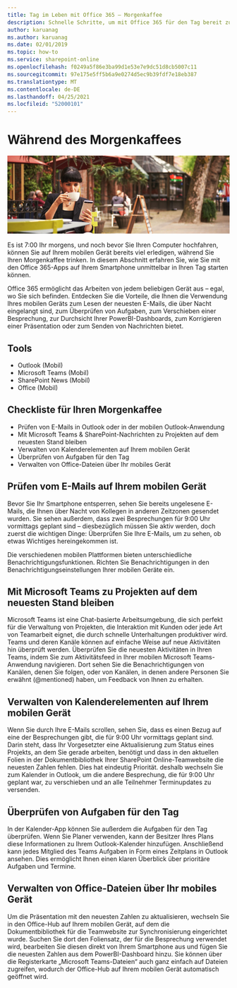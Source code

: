 ```yaml
---
title: Tag im Leben mit Office 365 – Morgenkaffee
description: Schnelle Schritte, um mit Office 365 für den Tag bereit zu sein
author: karuanag
ms.author: karuanag
ms.date: 02/01/2019
ms.topic: how-to
ms.service: sharepoint-online
ms.openlocfilehash: f0249a5f86e3ba99d1e53e7e9dc51d8cb5007c11
ms.sourcegitcommit: 97e175e5ff5b6a9e0274d5ec9b39fdf7e18eb387
ms.translationtype: MT
ms.contentlocale: de-DE
ms.lasthandoff: 04/25/2021
ms.locfileid: "52000101"
---
```

# <a name="during-morning-coffee"></a>Während des Morgenkaffees

![Visueller Morgenkaffee](media/ditl_coffee.png)

Es ist 7:00 Ihr morgens, und noch bevor Sie Ihren Computer hochfahren, können Sie auf Ihrem mobilen Gerät bereits viel erledigen, während Sie Ihren Morgenkaffee trinken. In diesem Abschnitt erfahren Sie, wie Sie mit den Office 365-Apps auf Ihrem Smartphone unmittelbar in Ihren Tag starten können.

Office 365 ermöglicht das Arbeiten von jedem beliebigen Gerät aus – egal, wo Sie sich befinden. Entdecken Sie die Vorteile, die Ihnen die Verwendung Ihres mobilen Geräts zum Lesen der neuesten E-Mails, die über Nacht eingelangt sind, zum Überprüfen von Aufgaben, zum Verschieben einer Besprechung, zur Durchsicht Ihrer PowerBI-Dashboards, zum Korrigieren einer Präsentation oder zum Senden von Nachrichten bietet. 

## <a name="tools"></a>Tools
- Outlook (Mobil)
- Microsoft Teams (Mobil)
- SharePoint News (Mobil)
- Office (Mobil)

## <a name="checklist-for-your-morning-coffee"></a>Checkliste für Ihren Morgenkaffee
- Prüfen von E-Mails in Outlook oder in der mobilen Outlook-Anwendung
- Mit Microsoft Teams & SharePoint-Nachrichten zu Projekten auf dem neuesten Stand bleiben
- Verwalten von Kalenderelementen auf Ihrem mobilen Gerät
- Überprüfen von Aufgaben für den Tag
- Verwalten von Office-Dateien über Ihr mobiles Gerät 

## <a name="check-mail-from-your-mobile-device"></a>Prüfen vom E-Mails auf Ihrem mobilen Gerät
Bevor Sie Ihr Smartphone entsperren, sehen Sie bereits ungelesene E-Mails, die Ihnen über Nacht von Kollegen in anderen Zeitzonen gesendet wurden. Sie sehen außerdem, dass zwei Besprechungen für 9:00 Uhr vormittags geplant sind – diesbezüglich müssen Sie aktiv werden, doch zuerst die wichtigen Dinge: Überprüfen Sie Ihre E-Mails, um zu sehen, ob etwas Wichtiges hereingekommen ist.

Die verschiedenen mobilen Plattformen bieten unterschiedliche Benachrichtigungsfunktionen. Richten Sie Benachrichtigungen in den Benachrichtigungseinstellungen Ihrer mobilen Geräte ein. 

## <a name="get-up-to-date-on-projects-in-microsoft-teams"></a>Mit Microsoft Teams zu Projekten auf dem neuesten Stand bleiben
Microsoft Teams ist eine Chat-basierte Arbeitsumgebung, die sich perfekt für die Verwaltung von Projekten, die Interaktion mit Kunden oder jede Art von Teamarbeit eignet, die durch schnelle Unterhaltungen produktiver wird. Teams und deren Kanäle können auf einfache Weise auf neue Aktivitäten hin überprüft werden. Überprüfen Sie die neuesten Aktivitäten in Ihren Teams, indem Sie zum Aktivitätsfeed in Ihrer mobilen Microsoft Teams-Anwendung navigieren. Dort sehen Sie die Benachrichtigungen von Kanälen, denen Sie folgen, oder von Kanälen, in denen andere Personen Sie erwähnt (@mentioned) haben, um Feedback von Ihnen zu erhalten.  

## <a name="manage-calendar-items-on-your-mobile-device"></a>Verwalten von Kalenderelementen auf Ihrem mobilen Gerät
Wenn Sie durch Ihre E-Mails scrollen, sehen Sie, dass es einen Bezug auf eine der Besprechungen gibt, die für 9:00 Uhr vormittags geplant sind. Darin steht, dass Ihr Vorgesetzter eine Aktualisierung zum Status eines Projekts, an dem Sie gerade arbeiten, benötigt und dass in den aktuellen Folien in der Dokumentbibliothek Ihrer SharePoint Online-Teamwebsite die neuesten Zahlen fehlen. Dies hat eindeutig Priorität. deshalb wechseln Sie zum Kalender in Outlook, um die andere Besprechung, die für 9:00 Uhr geplant war, zu verschieben und an alle Teilnehmer Terminupdates zu versenden.

## <a name="check-tasks-for-the-day"></a>Überprüfen von Aufgaben für den Tag
In der Kalender-App können Sie außerdem die Aufgaben für den Tag überprüfen. Wenn Sie Planer verwenden, kann der Besitzer Ihres Plans diese Informationen zu Ihrem Outlook-Kalender hinzufügen. Anschließend kann jedes Mitglied des Teams Aufgaben in Form eines Zeitplans in Outlook ansehen. Dies ermöglicht Ihnen einen klaren Überblick über prioritäre Aufgaben und Termine.  

## <a name="manage-office-files-from-your-mobile-device"></a>Verwalten von Office-Dateien über Ihr mobiles Gerät
Um die Präsentation mit den neuesten Zahlen zu aktualisieren, wechseln Sie in den Office-Hub auf Ihrem mobilen Gerät, auf dem die Dokumentbibliothek für die Teamwebsite zur Synchronisierung eingerichtet wurde. Suchen Sie dort den Foliensatz, der für die Besprechung verwendet wird, bearbeiten Sie diesen direkt von Ihrem Smartphone aus und fügen Sie die neuesten Zahlen aus dem PowerBI-Dashboard hinzu. Sie können über die Registerkarte „Microsoft Teams-Dateien“ auch ganz einfach auf Dateien zugreifen, wodurch der Office-Hub auf Ihrem mobilen Gerät automatisch geöffnet wird. 